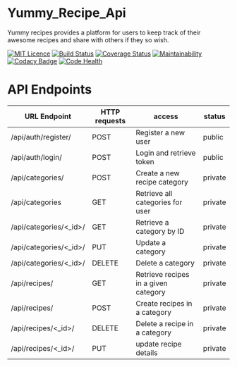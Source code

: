 # Yummy_Recipe_Api
Yummy recipes provides a platform for users to keep track of their awesome recipes and share with others if they so wish.

[![MIT Licence](https://badges.frapsoft.com/os/mit/mit.svg?v=103)](https://opensource.org/licenses/mit-license.php)  [![Build Status](https://travis-ci.org/kevinsamoei/Yummy_Recipe_Api.svg?branch=develop)](https://travis-ci.org/kevinsamoei/Yummy_Recipe_Api)  [![Coverage Status](https://coveralls.io/repos/github/kevinsamoei/Yummy_Recipe_Api/badge.svg?branch=develop)](https://coveralls.io/github/kevinsamoei/Yummy_Recipe_Api?branch=develop)  [![Maintainability](https://api.codeclimate.com/v1/badges/586d92d364bfd5ccd26b/maintainability)](https://codeclimate.com/github/kevinsamoei/Yummy_Recipe_Api/maintainability)  [![Codacy Badge](https://api.codacy.com/project/badge/Grade/04b5b7f72b494b98975830bdadf1edf1)](https://www.codacy.com/app/kevinsamoei/Yummy_Recipe_Api?utm_source=github.com&amp;utm_medium=referral&amp;utm_content=kevinsamoei/Yummy_Recipe_Api&amp;utm_campaign=Badge_Grade)  [![Code Health](https://landscape.io/github/kevinsamoei/Yummy_Recipe_Api/develop/landscape.svg?style=plastic)](https://landscape.io/github/kevinsamoei/Yummy_Recipe_Api/develop)
# API Endpoints

URL Endpoint	|               HTTP requests   | access| status|
----------------|-----------------|-------------|------------------
/api/auth/register/   |      POST	| Register a new user|public
/api/auth/login/	  |     POST	| Login and retrieve token|public
/api/categories/	              |      POST	|  Create a new recipe category|private
/api/categories	              |      GET	|  Retrieve all categories  for user|private
/api/categories/<_id>/   |  	 GET	   | Retrieve a category by ID | private
/api/categories/<_id>/	  |      PUT	|     Update a category |private
/api/categories/<_id>/   |      DELETE	| Delete a category |private
/api/recipes/  |  GET  |Retrieve recipes in a given category |private
/api/recipes/     |     POST	| Create recipes in a category|private
/api/recipes/<_id>/|	DELETE	| Delete a recipe in a category  |private
/api/recipes/<_id>/ |	PUT   	|update recipe details |private
